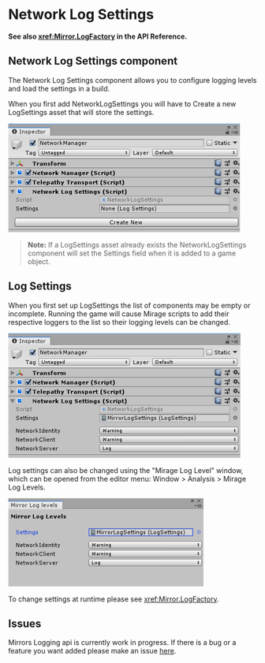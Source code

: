# Network Log Settings

**See also <xref:Mirror.LogFactory> in the API Reference.**

## Network Log Settings component

The Network Log Settings component allows you to configure logging levels and load the settings in a build.

When you first add NetworkLogSettings you will have to Create a new LogSettings asset that will store the settings.

![Inspector With No Settings](NetworkLogSettingsNoSettings.png)

>   **Note:** If a LogSettings asset already exists the NetworkLogSettings component will set the Settings field when it is added to a game object.

## Log Settings 

When you first set up LogSettings the list of components may be empty or incomplete. Running the game will cause Mirage scripts to add their respective loggers to the list so their logging levels can be changed.

![Inspector](NetworkLogSettings.png)

Log settings can also be changed using the "Mirage Log Level" window, which can be opened from the editor menu: Window > Analysis > Mirage Log Levels.

![Window](LogLevelWindow.png)

To change settings at runtime please see <xref:Mirror.LogFactory>.

## Issues

Mirrors Logging api is currently work in progress. If there is a bug or a feature you want added please make an issue [here](https://github.com/vis2k/Mirage/issues).
